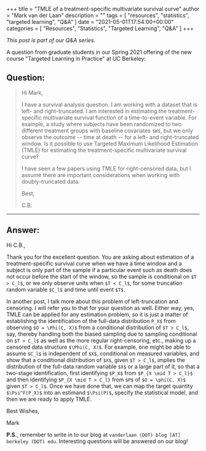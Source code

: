 +++
title = "TMLE of a treatment-specific multivariate survival curve"
author = "Mark van der Laan"
description = ""
tags = [
    "resources",
    "statistics",
    "targeted learning",
    "Q&A"
]
date = "2021-05-01T17:54:00+00:00"
categories = [
    "Resources",
    "Statistics",
    "Targeted Learning",
    "Q&A"
]
+++

_This post is part of our Q&A series._

A question from graduate students in our Spring 2021 offering of the new course
"Targeted Learning in Practice" at UC Berkeley:

## Question:

> Hi Mark,
>
> I have a survival analysis question. I am working with a dataset that is left-
> and right-truncated. I am interested in estimating the treatment-specific
> multivariate survival function of a time-to-event variable. For example,
> a study where subjects have been randomized to two different treatment groups
> with baseline covariates `$W$`, but we only observe the outcome -- time at
> death -- for a left- and right-truncated window. Is it possible to use
> Targeted Maximum Likelihood Estimation (TMLE) for estimating the
> treatment-specific multivariate survival curve?
>
> I have seen a few papers using TMLE for right-censored data, but I assume
> there are important considerations when working with doubly-truncated data.
>
> Best,
>
> C.B.

---

## Answer:

Hi C.B.,

Thank you for the excellent question. You are asking about estimation of
a treatment-specific survival curve when we have a time window and a subject is
only part of the sample if a particular event such as death does not occur
before the start of the window, so the sample is conditional on `$T > C_l$`,  or
we only observe units when `$T < C_l$`, for some truncation random variable
`$C_l$` and time until event `$T$`.

In another post, I talk more about this problem of left-truncation and
censoring. I will refer you to that for your question as well. Either way, yes,
TMLE can be applied for any estimation problem, so it is just a matter of
establishing the identification of the full-data distribution `P_X$` from
observing `$O = \Phi(C, X)$` from a conditional distribution of `$T > C_l$`,
say, thereby handling both the biased sampling due to sampling conditional on
`$T > C_l$` as well as the more regular right-censoring, etc., making up
a censored data structure `$\Phi(C, X)$`. For example, one might be able to
assume `$C_l$` is independent of `$X$`, conditional on measured variables, and
show that a conditional distribution of `$X$`, given `$T > C_l$`, implies the
distribution of the full-data random variable `$X$` or a large part of it, so
that a two-stage identification, first identifying `$P_X$` from `$P_{X \mid
T > C_l}$` and then identifying `$P_{X \mid T > C_l}` from `$P$` of `$O
= \phi(C, X)$` given `$T > C_l$`. Once we have done that, we can map the target
quantity `$\Psi^F(P_X)$` into an estimand `$\Psi(P)$`, specify the statistical
model, and then we are ready to apply TMLE.

Best Wishes,

Mark

__P.S.__, remember to write in to our blog at `vanderlaan (DOT) blog [AT]
berkeley (DOT) edu`. Interesting questions will be answered on our blog!
